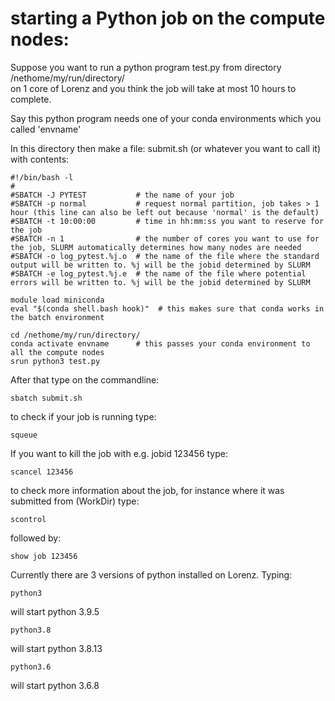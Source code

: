 # starting a Python job on the compute nodes:

Suppose you want to run a python program test.py from directory /nethome/my/run/directory/
\
on 1 core of Lorenz and you think the job will take at most 10 hours to complete. 

Say this python program needs one of your conda environments which you called 'envname'

In this directory then make a file:  submit.sh (or whatever you want to call it) with contents:

    #!/bin/bash -l
    #
    #SBATCH -J PYTEST           # the name of your job   
    #SBATCH -p normal           # request normal partition, job takes > 1 hour (this line can also be left out because 'normal' is the default)  
    #SBATCH -t 10:00:00         # time in hh:mm:ss you want to reserve for the job
    #SBATCH -n 1                # the number of cores you want to use for the job, SLURM automatically determines how many nodes are needed
    #SBATCH -o log_pytest.%j.o  # the name of the file where the standard output will be written to. %j will be the jobid determined by SLURM
    #SBATCH -e log_pytest.%j.e  # the name of the file where potential errors will be written to. %j will be the jobid determined by SLURM
 
    module load miniconda
    eval "$(conda shell.bash hook)"  # this makes sure that conda works in the batch environment 
    
    cd /nethome/my/run/directory/
    conda activate envname      # this passes your conda environment to all the compute nodes
    srun python3 test.py
     
After that type on the commandline:

    sbatch submit.sh

to check if your job is running type:

    squeue

If you want to kill the job with e.g. jobid 123456 type:

    scancel 123456

to check more information about the job, for instance where it was submitted from (WorkDir) type:

    scontrol

followed by:

    show job 123456   
    
Currently there are 3 versions of python installed on Lorenz. Typing: 

    python3
    
will start python 3.9.5

    python3.8
    
will start python 3.8.13

    python3.6
    
will start python 3.6.8


    

